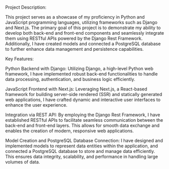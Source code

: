 Project Description:

This project serves as a showcase of my proficiency in Python and JavaScript programming languages, utilizing frameworks such as Django and Next.js. The primary goal of this project is to demonstrate my ability to develop both back-end and front-end components and seamlessly integrate them using RESTful APIs powered by the Django Rest Framework. Additionally, I have created models and connected a PostgreSQL database to further enhance data management and persistence capabilities.

Key Features:

Python Backend with Django: Utilizing Django, a high-level Python web framework, I have implemented robust back-end functionalities to handle data processing, authentication, and business logic efficiently.

JavaScript Frontend with Next.js: Leveraging Next.js, a React-based framework for building server-side rendered (SSR) and statically generated web applications, I have crafted dynamic and interactive user interfaces to enhance the user experience.

Integration via REST API: By employing the Django Rest Framework, I have established RESTful APIs to facilitate seamless communication between the back-end and front-end layers. This allows for smooth data exchange and enables the creation of modern, responsive web applications.

Model Creation and PostgreSQL Database Connection: I have designed and implemented models to represent data entities within the application, and connected a PostgreSQL database to store and manage data efficiently. This ensures data integrity, scalability, and performance in handling large volumes of data.
